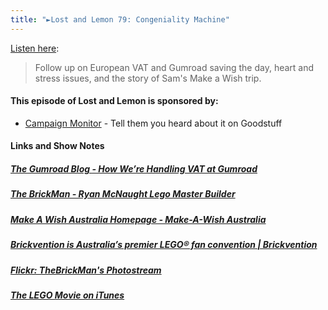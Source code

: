 ```yaml
---
title: "►Lost and Lemon 79: Congeniality Machine"
---
```

<p><a href="http://goodstuff.fm/ll/79">Listen here</a>:</p>
<blockquote><p>
  Follow up on European VAT and Gumroad saving the day, heart and stress issues, and the story of Sam&#39;s Make a Wish trip.
</p></blockquote>
<h4>This episode of Lost and Lemon is sponsored by:</h4>
<ul>
<li><a href="http://ift.tt/rqRIS2">Campaign Monitor</a> - Tell them you heard about it on Goodstuff</li>
</ul>
<h4>Links and Show Notes</h4>
<h5><a href="http://ift.tt/172eff3" target="_blank">The Gumroad Blog - How We’re Handling VAT at Gumroad</a></h5>
<h5><a href="http://ift.tt/SXxnn8" target="_blank">The BrickMan - Ryan McNaught Lego Master Builder</a></h5>
<h5><a href="http://ift.tt/1GHWOON" target="_blank">Make A Wish Australia Homepage - Make-A-Wish Australia</a></h5>
<h5><a href="http://ift.tt/yK8zjP" target="_blank">Brickvention is Australia’s premier LEGO® fan convention | Brickvention</a></h5>
<h5><a href="http://ift.tt/1oBlaBS" target="_blank">Flickr: TheBrickMan's Photostream</a></h5>
<h5><a href="http://ift.tt/1wlOWeC" target="_blank">The LEGO Movie on iTunes</a></h5>
